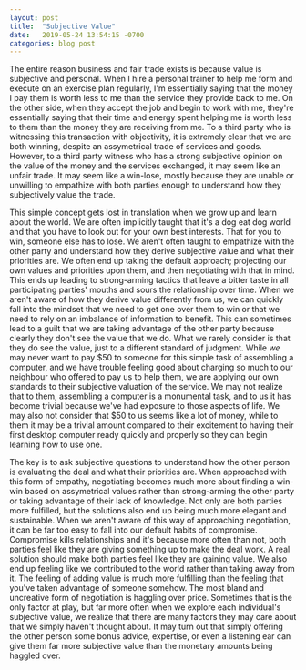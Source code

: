 ```yaml
---
layout: post
title:  "Subjective Value"
date:   2019-05-24 13:54:15 -0700
categories: blog post
---
```


The entire reason business and fair trade exists is because value is subjective and personal. When I hire a personal trainer to help me form and execute on an exercise plan regularly, I'm essentially saying that the money I pay them is worth less to me than the service they provide back to me. On the other side, when they accept the job and begin to work with me, they're essentially saying that their time and energy spent helping me is worth less to them than the money they are receiving from me. To a third party who is witnessing this transaction with objectivity, it is extremely clear that we are both winning, despite an assymetrical trade of services and goods. However, to a third party witness who has a strong subjective opinion on the value of the money and the services exchanged, it may seem like an unfair trade. It may seem like a win-lose, mostly because they are unable or unwilling to empathize with both parties enough to understand how they subjectively value the trade. 

This simple concept gets lost in translation when we grow up and learn about the world. We are often implicitly taught that it's a dog eat dog world and that you have to look out for your own best interests. That for you to win, someone else has to lose. We aren't often taught to empathize with the other party and understand how they derive subjective value and what their priorities are. We often end up taking the default approach; projecting our own values and priorities upon them, and then negotiating with that in mind. This ends up leading to strong-arming tactics that leave a bitter taste in all participating parties' mouths and sours the relationship over time. When we aren't aware of how they derive value differently from us, we can quickly fall into the mindset that we need to get one over them to win or that we need to rely on an imbalance of information to benefit. This can sometimes lead to a guilt that we are taking advantage of the other party because clearly they don't see the value that we do. What we rarely consider is that they do see the value, just to a different standard of judgment. While *we* may never want to pay $50 to someone for this simple task of assembling a computer, and we have trouble feeling good about charging so much to our neighbour who offered to pay us to help them, we are applying our own standards to their subjective valuation of the service. We may not realize that to them, assembling a computer is a monumental task, and to us it has become trivial because we've had exposure to those aspects of life. We may also not consider that $50 to us seems like a lot of money, while to them it may be a trivial amount compared to their excitement to having their first desktop computer ready quickly and properly so they can begin learning how to use one. 

The key is to ask subjective questions to understand how the other person is evaluating the deal and what their priorities are. When approached with this form of empathy, negotiating becomes much more about finding a win-win based on assymetrical values rather than strong-arming the other party or taking advantage of their lack of knowledge. Not only are both parties more fulfilled, but the solutions also end up being much more elegant and sustainable. When we aren't aware of this way of approaching negotiation, it can be far too easy to fall into our default habits of compromise. Compromise kills relationships and it's because more often than not, both parties feel like they are giving something up to make the deal work. A real solution should make both parties feel like they are gaining value. We also end up feeling like we contributed to the world rather than taking away from it. The feeling of adding value is much more fulfilling than the feeling that you've taken advantage of someone somehow. The most bland and uncreative form of negotiation is haggling over price. Sometimes that is the only factor at play, but far more often when we explore each individual's subjective value, we realize that there are many factors they may care about that we simply haven't thought about. It may turn out that simply offering the other person some bonus advice, expertise, or even a listening ear can give them far more subjective value than the monetary amounts being haggled over. 